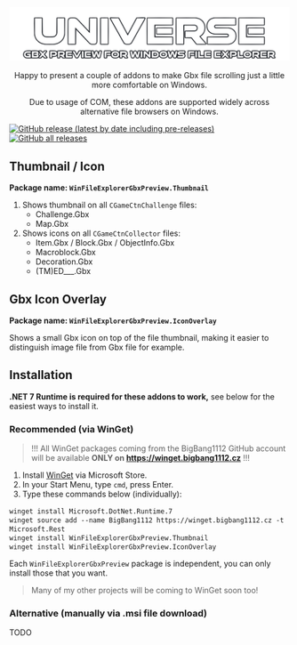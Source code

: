 ![Universe Gbx Preview for Windows File Explorer](UniverseGbxPreview.png)

<p align="center">Happy to present a couple of addons to make Gbx file scrolling just a little more comfortable on Windows.</p>

<p align="center">Due to usage of COM, these addons are supported widely across alternative file browsers on Windows.</p>

[![GitHub release (latest by date including pre-releases)](https://img.shields.io/github/v/release/BigBang1112/win-file-explorer-gbx-preview?include_prereleases&style=for-the-badge)](https://github.com/BigBang1112/win-file-explorer-gbx-preview/releases) [![GitHub all releases](https://img.shields.io/github/downloads/BigBang1112/win-file-explorer-gbx-preview/total?style=for-the-badge)](https://github.com/BigBang1112/win-file-explorer-gbx-preview/releases)

## Thumbnail / Icon

**Package name: `WinFileExplorerGbxPreview.Thumbnail`**

1. Shows thumbnail on all `CGameCtnChallenge` files:
    - Challenge.Gbx
    - Map.Gbx
2. Shows icons on all `CGameCtnCollector` files:
    - Item.Gbx / Block.Gbx / ObjectInfo.Gbx
    - Macroblock.Gbx
    - Decoration.Gbx
    - (TM)ED___.Gbx

## Gbx Icon Overlay

**Package name: `WinFileExplorerGbxPreview.IconOverlay`**

Shows a small Gbx icon on top of the file thumbnail, making it easier to distinguish image file from Gbx file for example.

## Installation

**.NET 7 Runtime is required for these addons to work,** see below for the easiest ways to install it.

### Recommended (via WinGet)

> !!! All WinGet packages coming from the BigBang1112 GitHub account will be available **ONLY on https://winget.bigbang1112.cz** !!!

1. Install [WinGet](https://www.microsoft.com/p/app-installer/9nblggh4nns1) via Microsoft Store.
2. In your Start Menu, type `cmd`, press Enter.
3. Type these commands below (individually):

```
winget install Microsoft.DotNet.Runtime.7
winget source add --name BigBang1112 https://winget.bigbang1112.cz -t Microsoft.Rest
winget install WinFileExplorerGbxPreview.Thumbnail
winget install WinFileExplorerGbxPreview.IconOverlay
```

Each `WinFileExplorerGbxPreview` package is independent, you can only install those that you want.

> Many of my other projects will be coming to WinGet soon too!

### Alternative (manually via .msi file download)

TODO
